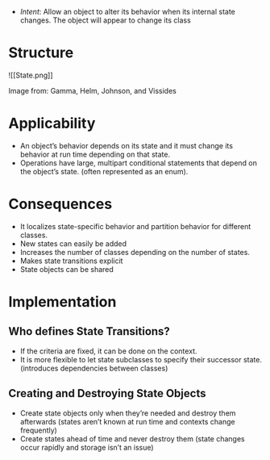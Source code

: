 * *Intent*: Allow an object to alter its behavior when its internal state changes. The object will appear to change its class
# Structure
![[State.png]]<figcaption> Image from: Gamma, Helm, Johnson, and Vissides </figcaption>

# Applicability
* An object’s behavior depends on its state and it must change its behavior at run time depending on that state.
* Operations have large, multipart conditional statements that depend on the object’s state. (often represented as an enum).

# Consequences
* It localizes state-specific behavior and partition behavior for different classes.
* New states can easily be added
* Increases the number of classes depending on the number of states.
* Makes state transitions explicit
* State objects can be shared

# Implementation
## Who defines State Transitions?
* If the criteria are fixed, it can be done on the context.
* It is more flexible to let state subclasses to specify their successor state. (introduces dependencies between classes)

## Creating and Destroying State Objects
* Create state objects only when they’re needed and destroy them afterwards (states aren’t known at run time and contexts change frequently)
* Create states ahead of time and never destroy them (state changes occur rapidly and storage isn’t an issue)
